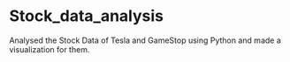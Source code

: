 # Stock_data_analysis

Analysed the Stock Data of Tesla and GameStop using Python and made a visualization for them.

